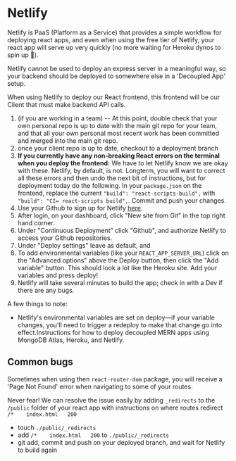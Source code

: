# Netlify

Netlify is PaaS (Platform as a Service) that provides a simple workflow for deploying react apps, and even when using the free tier of Netlify, your react app will serve up very quickly (no more waiting for Heroku dynos to spin up 🥴). 

Netlify cannot be used to deploy an express server in a meaningful way, so your backend should be deployed to somewhere else in a 'Decoupled App' setup.

When using Netlify to deploy our React frontend, this frontend will be our Client that must make backend API calls.

1. (if you are working in a team) -- At this point, double check that your own personal repo is up to date with the main git repo for your team, and that all your own personal most recent work has been committed and merged into the main git repo. 
1. once your client repo is up to date, checkout to a deployment branch
1. **If you currently have any non-breaking React errors on the terminal when you deploy the frontend:** We have to let Netlify know we are okay with these. Netlify, by default, is not. Longterm, you will want to correct all these errors and then undo the next bit of instructions, but for deployment today do the following. In your `package.json` on the frontend, replace the current `"build": "react-scripts-build",` with `"build": "CI= react-scripts build",`. Commit and push your changes. 
1. Use your Github to sign up for Netlify [here](https://www.netlify.com/).
1. After login, on your dashboard, click "New site from Git" in the top right hand corner. 
1. Under "Continuous Deployment" click "Github", and authorize Netlify to access your Github repositories. 
1. Under "Deploy settings" leave as default, and 
1. To add environmental variables (like your `REACT_APP_SERVER_URL`) click on the "Advanced options" above the Deploy button, then click the "Add variable" button. This should look a lot like the Heroku site. Add your variables and press deploy!
1. Netlify will take several minutes to build the app; check in with a Dev if there are any bugs. 

A few things to note:

- Netlify's environmental variables are set on deploy—if your variable changes, you'll need to trigger a redeploy to make that change go into effect.Instructions for how to deploy decoupled MERN apps using MongoDB Atlas, Heroku, and Netlify. 

## Common bugs

Sometimes when using then `react-router-dom` package, you will receive a 'Page Not Found' error when navigating to some of your routes. 

Never fear! We can resolve the issue easily by adding `_redirects` to the `/public` folder of your react app with instructions on where routes redirect `/*    index.html   200`

* touch `./public/_redirects`
* add `/*    index.html   200` to `./public/_redirects`
* git add, commit and push on your deployed branch, and wait for Netlify to build again 



